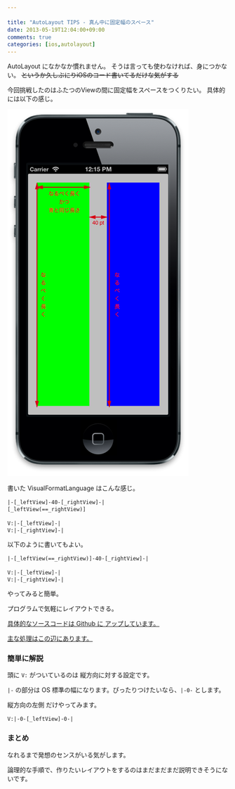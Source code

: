```yaml
---

title: "AutoLayout TIPS - 真ん中に固定幅のスペース"
date: 2013-05-19T12:04:00+09:00
comments: true
categories: [ios,autolayout]
---
```


AutoLayout になかなか慣れません。
そうは言っても使わなければ、身につかない。
<del>というか久しぶにりiOSのコード書いてるだけな気がする</del>

今回挑戦したのはふたつのViewの間に固定幅をスペースをつくりたい。
具体的には以下の感じ。

![autolayout](/images/autolayout-fixed-center.png)

書いた VisualFormatLanguage はこんな感じ。

```
|-[_leftView]-40-[_rightView]-|
[_leftView(==_rightView)]

V:|-[_leftView]-|
V:|-[_rightView]-|
```

以下のように書いてもよい。

```
|-[_leftView(==_rightView)]-40-[_rightView]-|

V:|-[_leftView]-|
V:|-[_rightView]-|
```

やってみると簡単。

プログラムで気軽にレイアウトできる。

[具体的なソースコードは Github に アップしています。](https://github.com/eiel/AutoLayoutTip1)

[主な処理はこの辺にあります。](https://github.com/eiel/AutoLayoutTip1/blob/master/AutolayoutTip1/ALViewController.m#L44-L66)

### 簡単に解説

頭に `V:` がついているのは 縦方向に対する設定です。

`|-` の部分は OS 標準の幅になります。ぴったりつけたいなら、`|-0-` とします。

縦方向の左側 だけやってみます。
```
V:|-0-[_leftView]-0-|
```

### まとめ

なれるまで発想のセンスがいる気がします。

論理的な手順で、作りたいレイアウトをするのはまだまだまだ説明できそうにないです。

